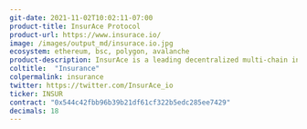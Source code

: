```yaml
---
git-date: 2021-11-02T10:02:11-07:00
product-title: InsurAce Protocol
product-url: https://www.insurace.io/
image: /images/output_md/insurace.io.jpg
ecosystem: ethereum, bsc, polygon, avalanche
product-description: InsurAce is a leading decentralized multi-chain insurance protocol that provides reliable, robust and secure insurance services to DeFi users, allowing them to protect their investment funds against various risks
coltitle:  "Insurance"
colpermalink: insurance
twitter: https://twitter.com/InsurAce_io
ticker: INSUR
contract: "0x544c42fbb96b39b21df61cf322b5edc285ee7429"
decimals: 18
---
```

